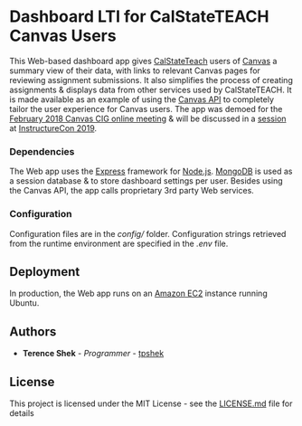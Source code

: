 # Dashboard LTI for CalStateTEACH Canvas Users

This Web-based dashboard app gives [CalStateTeach](https://www.calstateteach.net/) users of [Canvas](https://www.canvaslms.com/) a summary view of their data, with links to relevant Canvas pages for reviewing assignment submissions. It also simplifies the process of creating assignments & displays data from other services used by CalStateTEACH. It is made available as an example of using the [Canvas API](https://canvas.instructure.com/doc/api/index.html) to completely tailor the user experience for Canvas users. The app was demoed for the [February 2018 Canvas CIG online meeting](https://community.canvaslms.com/docs/DOC-16226-february-2018-canvas-cig-zoom-share-agendanotes) & will be discussed in a [session](https://events.bizzabo.com/211400/agenda/session/78382) at [InstructureCon 2019](https://blog.canvaslms.com/news/instructurecon19).

### Dependencies

The Web app uses the [Express](https://expressjs.com/) framework for [Node.js](https://nodejs.org/). [MongoDB](https://www.mongodb.com/) is used as a session database & to store dashboard settings per user. Besides using the Canvas API, the app calls proprietary 3rd party Web services.

### Configuration

Configuration files are in the *config/* folder. Configuration strings retrieved from the runtime environment are specified in the *.env* file.

## Deployment

In production, the Web app runs on an [Amazon EC2](https://aws.amazon.com/ec2/) instance running Ubuntu.


## Authors

* **Terence Shek** - *Programmer* - [tpshek](https://github.com/tpshek/)

## License

This project is licensed under the MIT License - see the [LICENSE.md](LICENSE.md) file for details

